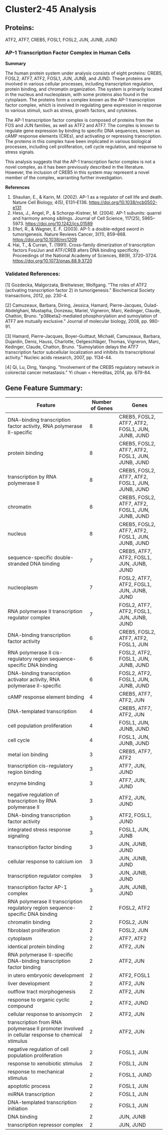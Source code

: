 # Cluster2-45 Analysis

## Proteins: 

ATF2, ATF7, CREB5, FOSL1, FOSL2, JUN, JUNB, JUND

### AP-1 Transcription Factor Complex in Human Cells

**Summary**

The human protein system under analysis consists of eight proteins: CREB5, FOSL2, ATF7, ATF2, FOSL1, JUN, JUNB, and JUND. These proteins are involved in various cellular processes, including transcription regulation, protein binding, and chromatin organization. The system is primarily located in the nucleus and nucleoplasm, with some proteins also found in the cytoplasm. The proteins form a complex known as the AP-1 transcription factor complex, which is involved in regulating gene expression in response to various stimuli, such as stress, growth factors, and cytokines.

The AP-1 transcription factor complex is composed of proteins from the FOS and JUN families, as well as ATF2 and ATF7. The complex is known to regulate gene expression by binding to specific DNA sequences, known as cAMP response elements (CREs), and activating or repressing transcription. The proteins in this complex have been implicated in various biological processes, including cell proliferation, cell cycle regulation, and response to stress signals.

This analysis suggests that the AP-1 transcription factor complex is not a novel complex, as it has been previously described in the literature. However, the inclusion of CREB5 in this system may represent a novel member of the complex, warranting further investigation.

**References**

1. Shaulian, E., & Karin, M. (2002). AP-1 as a regulator of cell life and death. Nature Cell Biology, 4(5), E131–E136. https://doi.org/10.1038/ncb0502-e131
2. Hess, J., Angel, P., & Schorpp-Kistner, M. (2004). AP-1 subunits: quarrel and harmony among siblings. Journal of Cell Science, 117(25), 5965–5973. https://doi.org/10.1242/jcs.01589
3. Eferl, R., & Wagner, E. F. (2003). AP-1: a double-edged sword in tumorigenesis. Nature Reviews Cancer, 3(11), 859–868. https://doi.org/10.1038/nrc1209
4. Hai, T., & Curran, T. (1991). Cross-family dimerization of transcription factors Fos/Jun and ATF/CREB alters DNA binding specificity. Proceedings of the National Academy of Sciences, 88(9), 3720–3724. https://doi.org/10.1073/pnas.88.9.3720

### Validated References: 

[1] Gozdecka, Malgorzata, Breitwieser, Wolfgang. "The roles of ATF2 (activating transcription factor 2) in tumorigenesis." Biochemical Society transactions, 2012, pp. 230-4.

[2] Camuzeaux, Barbara, Diring, Jessica, Hamard, Pierre-Jacques, Oulad-Abdelghani, Mustapha, Donzeau, Mariel, Vigneron, Marc, Kedinger, Claude, Chatton, Bruno. "p38beta2-mediated phosphorylation and sumoylation of ATF7 are mutually exclusive." Journal of molecular biology, 2008, pp. 980-91.

[3] Hamard, Pierre-Jacques, Boyer-Guittaut, Michaël, Camuzeaux, Barbara, Dujardin, Denis, Hauss, Charlotte, Oelgeschläger, Thomas, Vigneron, Marc, Kedinger, Claude, Chatton, Bruno. "Sumoylation delays the ATF7 transcription factor subcellular localization and inhibits its transcriptional activity." Nucleic acids research, 2007, pp. 1134-44.

[4] Qi, Lu, Ding, Yanqing. "Involvement of the CREB5 regulatory network in colorectal cancer metastasis." Yi chuan = Hereditas, 2014, pp. 679-84.



## Gene Feature Summary: 

| Feature | Number of Genes | Genes |
| --- | --- | --- |
| DNA-binding transcription factor activity, RNA polymerase II-specific | 8 | CREB5, FOSL2, ATF7, ATF2, FOSL1, JUN, JUNB, JUND |
| protein binding | 8 | CREB5, FOSL2, ATF7, ATF2, FOSL1, JUN, JUNB, JUND |
|  transcription by RNA polymerase II | 8 | CREB5, FOSL2, ATF7, ATF2, FOSL1, JUN, JUNB, JUND |
| chromatin | 8 | CREB5, FOSL2, ATF7, ATF2, FOSL1, JUN, JUNB, JUND |
| nucleus | 8 | CREB5, FOSL2, ATF7, ATF2, FOSL1, JUN, JUNB, JUND |
| sequence-specific double-stranded DNA binding | 7 | CREB5, ATF7, ATF2, FOSL1, JUN, JUNB, JUND |
| nucleoplasm | 7 | FOSL2, ATF7, ATF2, FOSL1, JUN, JUNB, JUND |
| RNA polymerase II transcription regulator complex | 7 | FOSL2, ATF7, ATF2, FOSL1, JUN, JUNB, JUND |
| DNA-binding transcription factor activity | 6 | CREB5, FOSL2, ATF7, ATF2, FOSL1, JUN |
| RNA polymerase II cis-regulatory region sequence-specific DNA binding | 6 | FOSL2, ATF2, FOSL1, JUN, JUNB, JUND |
| DNA-binding transcription activator activity, RNA polymerase II-specific | 6 | FOSL2, ATF2, FOSL1, JUN, JUNB, JUND |
| cAMP response element binding | 4 | CREB5, ATF7, ATF2, JUN |
|  DNA-templated transcription | 4 | CREB5, ATF7, ATF2, JUN |
|  cell population proliferation | 4 | FOSL1, JUN, JUNB, JUND |
|  cell cycle | 4 | FOSL1, JUN, JUNB, JUND |
| metal ion binding | 3 | CREB5, ATF7, ATF2 |
| transcription cis-regulatory region binding | 3 | ATF7, JUN, JUND |
| enzyme binding | 3 | ATF7, JUN, JUND |
| negative regulation of transcription by RNA polymerase II | 3 | ATF2, JUN, JUND |
|  DNA-binding transcription factor activity | 3 | ATF2, FOSL1, JUND |
| integrated stress response signaling | 3 | FOSL1, JUN, JUNB |
| transcription factor binding | 3 | JUN, JUNB, JUND |
| cellular response to calcium ion | 3 | JUN, JUNB, JUND |
| transcription regulator complex | 3 | JUN, JUNB, JUND |
| transcription factor AP-1 complex | 3 | JUN, JUNB, JUND |
| RNA polymerase II transcription regulatory region sequence-specific DNA binding | 2 | FOSL2, ATF2 |
| chromatin binding | 2 | FOSL2, JUN |
|  fibroblast proliferation | 2 | FOSL2, JUN |
| cytoplasm | 2 | ATF7, ATF2 |
| identical protein binding | 2 | ATF2, JUN |
| RNA polymerase II-specific DNA-binding transcription factor binding | 2 | ATF2, JUN |
| in utero embryonic development | 2 | ATF2, FOSL1 |
| liver development | 2 | ATF2, JUN |
| outflow tract morphogenesis | 2 | ATF2, JUN |
| response to organic cyclic compound | 2 | ATF2, JUND |
| cellular response to anisomycin | 2 | ATF2, JUN |
|  transcription from RNA polymerase II promoter involved in cellular response to chemical stimulus | 2 | ATF2, JUN |
| negative regulation of cell population proliferation | 2 | FOSL1, JUN |
| response to xenobiotic stimulus | 2 | FOSL1, JUN |
| response to mechanical stimulus | 2 | FOSL1, JUND |
|  apoptotic process | 2 | FOSL1, JUN |
|  miRNA transcription | 2 | FOSL1, JUN |
|  DNA-templated transcription initiation | 2 | FOSL1, JUN |
| DNA binding | 2 | JUN, JUNB |
| transcription repressor complex | 2 | JUN, JUND |

